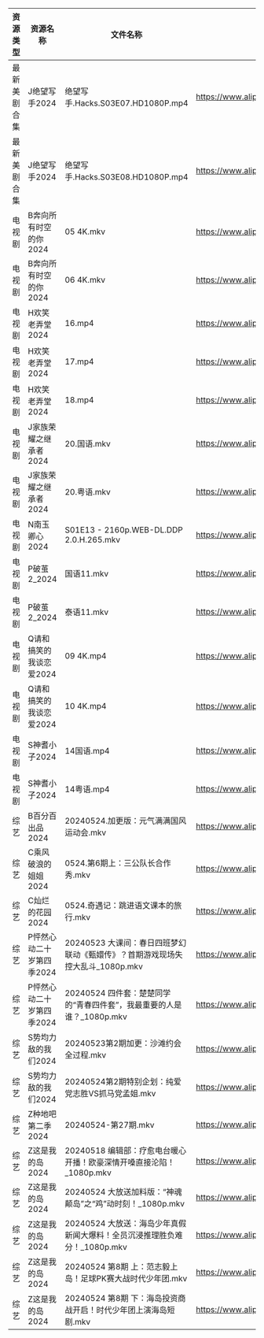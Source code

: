| 资源类型   | 资源名称            | 文件名称                                             | 分享链接                                 | 更新时间                |
| ------ | --------------- | ------------------------------------------------ | ------------------------------------ | ------------------- |
| 最新美剧合集 | J绝望写手2024       | 绝望写手.Hacks.S03E07.HD1080P.mp4                    | https://www.alipan.com/s/79JwjBjHgss | 2024-05-24 14:06:00 |
| 最新美剧合集 | J绝望写手2024       | 绝望写手.Hacks.S03E08.HD1080P.mp4                    | https://www.alipan.com/s/79JwjBjHgss | 2024-05-24 14:05:59 |
| 电视剧    | B奔向所有时空的你2024   | 05 4K.mkv                                        | https://www.alipan.com/s/jgSBmrur6EC | 2024-05-24 14:05:07 |
| 电视剧    | B奔向所有时空的你2024   | 06 4K.mkv                                        | https://www.alipan.com/s/jgSBmrur6EC | 2024-05-24 14:05:07 |
| 电视剧    | H欢笑老弄堂2024      | 16.mp4                                           | https://www.alipan.com/s/aQHrpgJiHnZ | 2024-05-24 10:05:52 |
| 电视剧    | H欢笑老弄堂2024      | 17.mp4                                           | https://www.alipan.com/s/aQHrpgJiHnZ | 2024-05-24 10:05:52 |
| 电视剧    | H欢笑老弄堂2024      | 18.mp4                                           | https://www.alipan.com/s/aQHrpgJiHnZ | 2024-05-24 10:05:52 |
| 电视剧    | J家族荣耀之继承者2024   | 20.国语.mkv                                        | https://www.alipan.com/s/nQdG1mVtEPN | 2024-05-24 14:05:57 |
| 电视剧    | J家族荣耀之继承者2024   | 20.粤语.mkv                                        | https://www.alipan.com/s/nQdG1mVtEPN | 2024-05-24 14:05:56 |
| 电视剧    | N南玉卿心2024       | S01E13 - 2160p.WEB-DL.DDP 2.0.H.265.mkv          | https://www.alipan.com/s/TwkuXQKfGqm | 2024-05-24 18:08:04 |
| 电视剧    | P破茧2_2024       | 国语11.mkv                                         | https://www.alipan.com/s/FL9GZXhVoDa | 2024-05-24 14:06:52 |
| 电视剧    | P破茧2_2024       | 泰语11.mkv                                         | https://www.alipan.com/s/FL9GZXhVoDa | 2024-05-24 14:06:52 |
| 电视剧    | Q请和搞笑的我谈恋爱2024  | 09 4K.mp4                                        | https://www.alipan.com/s/fgNFxqmShaR | 2024-05-24 14:07:13 |
| 电视剧    | Q请和搞笑的我谈恋爱2024  | 10 4K.mp4                                        | https://www.alipan.com/s/fgNFxqmShaR | 2024-05-24 14:07:12 |
| 电视剧    | S神耆小子2024       | 14国语.mp4                                         | https://www.alipan.com/s/YUHzska9nMA | 2024-05-24 00:07:30 |
| 电视剧    | S神耆小子2024       | 14粤语.mp4                                         | https://www.alipan.com/s/YUHzska9nMA | 2024-05-24 00:07:29 |
| 综艺     | B百分百出品2024      | 20240524.加更版：元气满满国风运动会.mkv                       | https://www.alipan.com/s/N2RcoMVTDZC | 2024-05-24 14:08:54 |
| 综艺     | C乘风破浪的姐姐2024    | 0524.第6期上：三公队长合作秀.mkv                            | https://www.alipan.com/s/z2ZQFhKX5nR | 2024-05-24 14:08:59 |
| 综艺     | C灿烂的花园2024      | 0524.奇遇记：跳进语文课本的旅行.mkv                           | https://www.alipan.com/s/cusw5oJaLFV | 2024-05-24 14:09:14 |
| 综艺     | P怦然心动二十岁第四季2024 | 20240523 大课间：春日四班梦幻联动《甄嬛传》？首期游戏现场失控大乱斗_1080p.mkv | https://www.alipan.com/s/ha4xzKnmVsm | 2024-05-24 14:09:58 |
| 综艺     | P怦然心动二十岁第四季2024 | 20240524 四件套：楚楚同学的“青春四件套”，我最重要的人是谁？_1080p.mkv    | https://www.alipan.com/s/ha4xzKnmVsm | 2024-05-24 14:09:58 |
| 综艺     | S势均力敌的我们2024    | 20240523第2期加更：沙滩约会全过程.mkv                        | https://www.alipan.com/s/XsFhEtje2h7 | 2024-05-24 14:10:11 |
| 综艺     | S势均力敌的我们2024    | 20240524第2期特别企划：纯爱党志胜VS抓马党孟姐.mkv                 | https://www.alipan.com/s/XsFhEtje2h7 | 2024-05-24 14:10:11 |
| 综艺     | Z种地吧第二季2024     | 20240524-第27期.mkv                                | https://www.alipan.com/s/G47r6Pn4GFV | 2024-05-24 14:10:35 |
| 综艺     | Z这是我的岛2024      | 20240518 编辑部：疗愈电台暖心开播！欧豪深情开嗓直接沦陷！_1080p.mkv      | https://www.alipan.com/s/9PXRZVhrjvh | 2024-05-24 14:10:39 |
| 综艺     | Z这是我的岛2024      | 20240524 大放送加料版：“神魂颠岛”之“鸡”动时刻！_1080p.mkv         | https://www.alipan.com/s/9PXRZVhrjvh | 2024-05-24 14:10:39 |
| 综艺     | Z这是我的岛2024      | 20240524 大放送：海岛少年真假新闻大爆料！全员沉浸推理胜负难分！_1080p.mkv   | https://www.alipan.com/s/9PXRZVhrjvh | 2024-05-24 14:10:39 |
| 综艺     | Z这是我的岛2024      | 20240524 第8期 上：范志毅上岛！足球PK赛大战时代少年团.mkv            | https://www.alipan.com/s/9PXRZVhrjvh | 2024-05-24 14:10:38 |
| 综艺     | Z这是我的岛2024      | 20240524 第8期 下：海岛投资商战开启！时代少年团上演海岛短剧.mkv          | https://www.alipan.com/s/9PXRZVhrjvh | 2024-05-24 14:10:38 |
